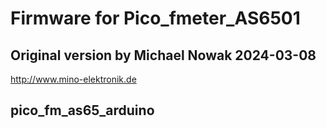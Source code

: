 # Firmware for Pico_fmeter_AS6501

## Original version by Michael Nowak 2024-03-08
http://www.mino-elektronik.de

## pico_fm_as65_arduino
